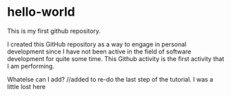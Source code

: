 # hello-world
This is my first github repository.

I created this GitHub repository as a way to engage in personal development since I have not been active in the field of software development for quite some time. This Github activity is the first activity that I am performing.

Whatelse can I add? //added to re-do the last step of the tutorial. I was a little lost here
